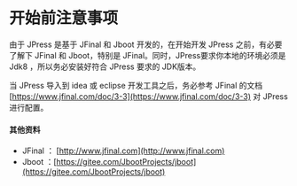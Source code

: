 # 开始前注意事项



由于 JPress 是基于 JFinal 和 Jboot 开发的，在开始开发 JPress 之前，有必要了解下 JFinal 和 Jboot，特别是 JFinal。同时，JPress要求你本地的环境必须是 Jdk8 ，所以务必安装好符合 JPress 要求的 JDK版本。

当 JPress 导入到 idea 或 eclipse 开发工具之后，务必参考 JFinal 的文档 [https://www.jfinal.com/doc/3-3](https://www.jfinal.com/doc/3-3) 对 JPress 进行配置。


#### 其他资料

- JFinal ： [http://www.jfinal.com](http://www.jfinal.com)
- Jboot ：[https://gitee.com/JbootProjects/jboot](https://gitee.com/JbootProjects/jboot)